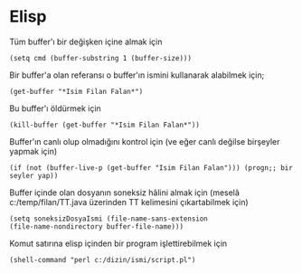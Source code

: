 # Elisp

Tüm buffer'ı bir değişken içine almak için

```
(setq cmd (buffer-substring 1 (buffer-size)))
```

Bir buffer'a olan referansı o buffer'ın ismini kullanarak alabilmek
için;

```
(get-buffer "*Isim Filan Falan*")
```

Bu buffer'ı öldürmek için

```
(kill-buffer (get-buffer "*Isim Filan Falan*"))
```

Buffer'ın canlı olup olmadığını kontrol için (ve eğer canlı değilse
birşeyler yapmak için)

```
(if (not (buffer-live-p (get-buffer "Isim Filan Falan"))) (progn;; bir
seyler yap))
```

Buffer içinde olan dosyanın soneksiz hâlini almak için (meselâ
c:/temp/filan/TT.java üzerinden TT kelimesini çıkartabilmek için)

```
(setq soneksizDosyaIsmi (file-name-sans-extension
(file-name-nondirectory buffer-file-name)))
```

Komut satırına elisp içinden bir program işlettirebilmek için

```
(shell-command "perl c:/dizin/ismi/script.pl")
```




